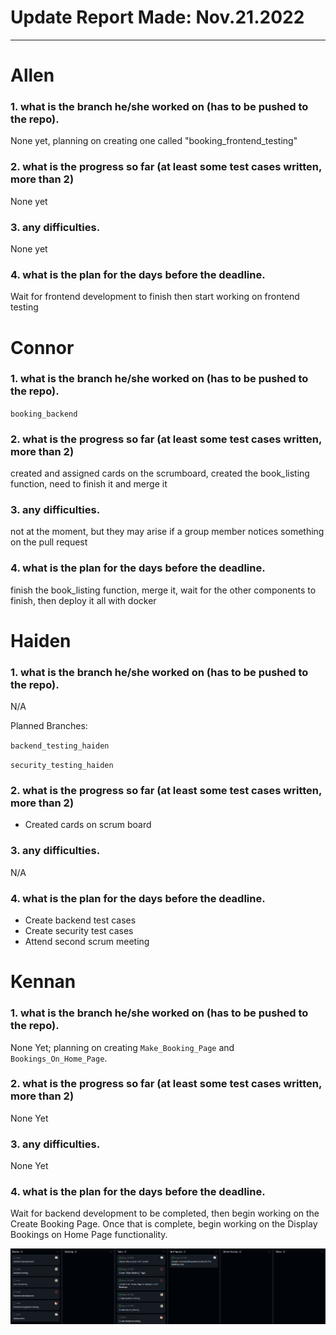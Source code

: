 # Update Report Made: Nov.21.2022
---

# Allen

### 1. what is the branch he/she worked on (has to be pushed to the repo).
None yet, planning on creating one called "booking_frontend_testing"

### 2. what is the progress so far (at least some test cases written, more than 2)
None yet


### 3. any difficulties.
None yet


### 4. what is the plan for the days before the deadline.
Wait for frontend development to finish then start working on frontend testing

# Connor

### 1. what is the branch he/she worked on (has to be pushed to the repo).

`booking_backend`

### 2. what is the progress so far (at least some test cases written, more than 2)

created and assigned cards on the scrumboard, created the book_listing function, need to finish it and merge it

### 3. any difficulties.

not at the moment, but they may arise if a group member notices something on the pull request

### 4. what is the plan for the days before the deadline.

finish the book_listing function, merge it, wait for the other components to finish, then deploy it all with docker

# Haiden

### 1. what is the branch he/she worked on (has to be pushed to the repo).

N/A

Planned Branches:

`backend_testing_haiden`

`security_testing_haiden`

### 2. what is the progress so far (at least some test cases written, more than 2)

- Created cards on scrum board

### 3. any difficulties.

N/A

### 4. what is the plan for the days before the deadline.

- Create backend test cases
- Create security test cases
- Attend second scrum meeting

# Kennan

### 1. what is the branch he/she worked on (has to be pushed to the repo).
None Yet; planning on creating `Make_Booking_Page` and `Bookings_On_Home_Page`.


### 2. what is the progress so far (at least some test cases written, more than 2)
None Yet

### 3. any difficulties.
None Yet

### 4. what is the plan for the days before the deadline.
Wait for backend development to be completed, then begin working on the Create Booking Page. Once that is complete, begin working on the Display Bookings on Home Page functionality.

![image](Sprint6ScrumBoard1.png)
